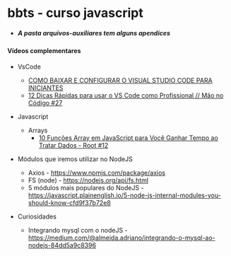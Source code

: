 # bbts - curso javascript

- ##### A pasta arquivos-auxiliares tem alguns apendices

#### Vídeos complementares

- VsCode
  - [COMO BAIXAR E CONFIGURAR O VISUAL STUDIO CODE PARA INICIANTES ](https://www.youtube.com/watch?v=uxln1hT_Ev4)
  - [12 Dicas Rápidas para usar o VS Code como Profissional // Mão no Código #27 ](https://www.youtube.com/watch?v=ODc-55gm_Mc)

- Javascript
  - Arrays
    - [10 Funções Array em JavaScript para Você Ganhar Tempo ao Tratar Dados - Root #12](https://www.youtube.com/watch?v=-f5E5Lhocuo)

- Módulos que iremos utilizar no NodeJS
  - Axios - https://www.npmjs.com/package/axios
  - FS (node) - https://nodejs.org/api/fs.html
  - 5 módulos mais populares do NodeJS - https://javascript.plainenglish.io/5-node-js-internal-modules-you-should-know-cfd9f37b72e8


- Curiosidades
  - Integrando mysql com o nodeJS - https://medium.com/@almeida.adriano/integrando-o-mysql-ao-nodejs-84dd5a9c8396
